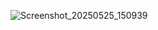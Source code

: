 ![Screenshot_20250525_150939](https://github.com/user-attachments/assets/ecb031c6-42c5-46b5-b714-889400d01de1)
